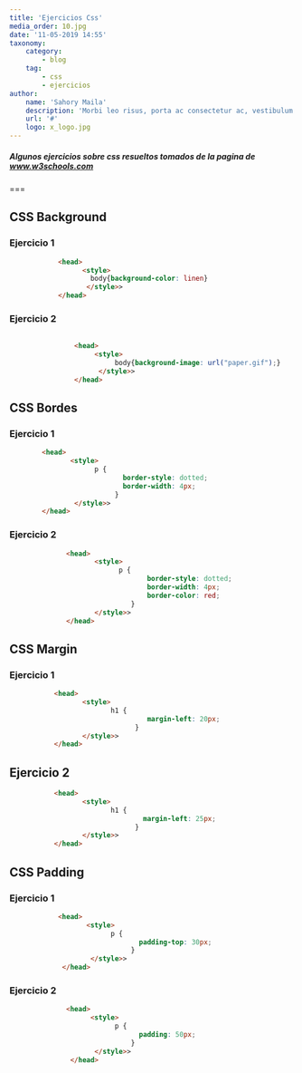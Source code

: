 ```yaml
---
title: 'Ejercicios Css'
media_order: 10.jpg
date: '11-05-2019 14:55'
taxonomy:
    category:
        - blog
    tag:
        - css
        - ejercicios
author:
    name: 'Sahory Maila'
    description: 'Morbi leo risus, porta ac consectetur ac, vestibulum at eros. Fusce dapibus, tellus ac cursus commodo, tortor mauris condimentum nibh, ut fermentum massa justo sit amet risus.'
    url: '#'
    logo: x_logo.jpg
---
```


##### Algunos ejercicios sobre css resueltos tomados de la pagina de www.w3schools.com



===
## CSS Background
### Ejercicio 1

```html
			<head>
                  <style>
                   	body{background-color: linen}
                   </style>>
            </head>
```

### Ejercicio 2

```html
                                            
				<head>
                     <style>
                          body{background-image: url("paper.gif");}
                      </style>>
                </head>
```                              

## CSS Bordes
### Ejercicio 1
```html                                 
        <head>
               <style>
                     p {
                            border-style: dotted;
                            border-width: 4px;
                          }
                </style>>
        </head>
```                                    
### Ejercicio 2

```html
              <head>
                     <style>
                           p {
                                  border-style: dotted;
                                  border-width: 4px;
                                  border-color: red;
                              }
                     </style>>
              </head>
```                                    
## CSS Margin
### Ejercicio 1

```html
           <head>
                  <style>
                         h1 {
                                  margin-left: 20px;
                               }
                  </style>>
           </head>
```                                    
## Ejercicio 2
```html
           <head>
                  <style>
                         h1 {
								 margin-left: 25px;
                               }
                  </style>>
           </head>
```                                    
## CSS Padding
### Ejercicio 1
```html
            <head>
                   <style>
                         p {
                                padding-top: 30px;
                              }
                    </style>>
             </head>
```                                    
### Ejercicio 2
```html
              <head>
                    <style>
                          p {
                                padding: 50px;
                              }
                     </style>>
               </head>
```